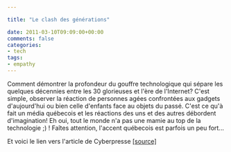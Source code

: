 ```yaml
---

title: "Le clash des générations"

date: 2011-03-10T09:09:00+00:00
comments: false
categories: 
- tech
tags:
- empathy
---
```


Comment démontrer la profondeur du gouffre technologique qui sépare les quelques décennies entre les 30 glorieuses et l'ère de l'Internet? C'est simple, observer la réaction de personnes agées confrontées aux gadgets d'aujourd'hui ou bien celle d'enfants face au objets du passé. C'est ce qu'à fait un média québecois et les réactions des uns et des autres débordent d'imagination! Eh oui, tout le monde n'a pas une mamie au top de la technologie ;) ! Faîtes attention, l'accent québecois est parfois un peu fort...

Et voici le lien vers l'article de Cyberpresse [[source]](media/http://technaute.cyberpresse.ca/nouvelles/produits-electroniques/201102/18/01-4371870-age-dor-du-techno.php "http://technaute.cyberpresse.ca/nouvelles/produits-electroniques/201102/18/01-4371870-age-dor-du-techno.php")
